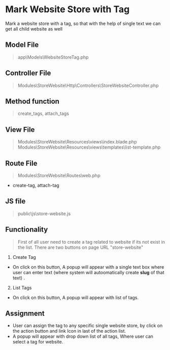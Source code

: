 # Mark Website Store with Tag

Mark a website store with a tag, so that with the help of single text we can get all child website as well

## Model File
> app\Models\WebsiteStoreTag.php

## Controller File
> Modules\StoreWebsite\Http\Controllers\StoreWebsiteController.php

## Method function
> create_tags, attach_tags

## View File
> Modules\StoreWebsite\Resources\views\index.blade.php
> Modules\StoreWebsite\Resources\views\templates\list-template.php

## Route File
> Modules\StoreWebsite\Routes\web.php
- create-tag, attach-tag

## JS file
> public\js\store-website.js


## Functionality
> First of all user need to create a tag related to website if its not exist in the list.
> There are two buttons on page URL "store-website" 
1.  Create Tag
- On click on this button, A popup will appear with a single text box where user can enter text (where system will autoomatically create **slug** of that text) .
2. List Tags
- On click on this button, A popup will appear with list of tags.

## Assignment
- User can assign the tag to any specific single website store, by click on the action button and link Icon in last of the action list.
- A popup will appear with drop down list of all tags, Where user can select a tag for website.

